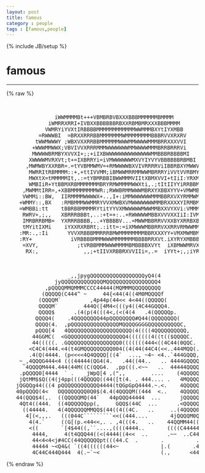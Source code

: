 ```yaml
---
layout: post
title: famous
category : people
tags : [famous,people]
---
```

{% include JB/setup %}
# famous
---
{% raw %}
<pre>


               iWWMMMMBt+++VBMBRBVBXXXBBBMMMMMMBMMMM 
             iWMRRXRRI+IVBXXBBBBBBRBXXRBMBMRXXXBBBMMMM 
            VWMRYiYVXtIRBBBBMMMMMMMMMMMMWWMMMBXYtIYXMBB 
          =RWWWBI  =BRXXRRRBBMMMMMMMWMMMMMMMMBBBRVVXRXRV 
         tWWMWWWY ;WBXVXXRRBBMMMMMMWWWMMWWWWMMMBRRXXXVVI
        +WWWMMWWX;VBVIVVXRRRMMMWWWWWWWMMWWWWMMMBRRBRRRVi
        MWWWWBRMBYXVVXI+;;+iIXBWWWWWWWWWWWWWWMMBBBRBBBBMI
       XWWWWMVRXVt;t+=IXBRRYi=iVMWWWWWWMXVYIYVYVBBBBBBRBMBI
      ,MWMWBYXXRBR=.=tYVBMMWMV=+RMWWWWBXVIVRRRRViIBBRBXYMWWV
       MWRRItRBMMMM::+,+ttIVVMM;iBMWWMRRMMWWMBRRRYiVVtVVRBMY
       MWXtX=tMMMMMIt,.:=tYBMRBBIBWWMMMVIItXBMXVVI+tIiI:YRXMB
       WMBIiR+YtBBMXRBMMMMMMMBRYRMWMMMMWWXti,.;tItIIYYiRRBBMMV
     ,MWMMtIRR=,+XBBMMMMMMMMWR:;RWWBRMMWWWMBRXYXBBXYYV+VMWMBMMM
     VWMMi::BW,  IIRMMMMWWWWX+..,I+:iMMWWWWWWMMMBBRXVXYRMMWMBMMX
    +WMMY::,BX   :RMBMMMWWMMRYVVXMWBXVMWWWWWWWMMBRXXXXYIRMBMMBBMR
    =WMBBi:tt    tBBRBBMMMMRYtitYYVXMWWWWWMWWMMBXXVYXVi:VMMMMMMWV
     RWRV+,;,,   XBRRRBBBt,..:+t=+:..+RWWWWWMBBXVVVXXIiI:IVMMBMMMW
     IMRBRRBMB=  YXRRRBBBB,..+YBBBBV...=MWWMBBRRVVXXBYXRRBXBMMBMMMB
     tMYitIXMi    iYXXRXRBRt;.:itt=:=iXMWWWMBBRRVXXRRVRMWWMMMMMMBBB
    :MR:.,:Ii      YVVXRBBBMMRRRBMWMMMMMMMMBBRXXXYY+VMXMWMBMMBBVVRI
    :RY+            iVRBBBBMMMWWWMMMMMMMBBBBRRXVt.iXYRYXMBBBYItVVt
     =XVY,            ;tVRBBMMMWWWMMMMBMBBBBXVYt  iXBMWWMRVXYXMMY
      RX:,              ,,;+tIIVXRBBRXVVIIi=,.=  iYYt+;,;iYRMMXt



                   _,,jpygQQQQQQQQQQQQQQQQQyQ4(4
               jyQQQQQQQQQQQQQMQQQQQQQQQQQQQQQQ4
            ,pQQQQMMQMMMCCCC44444(MQMMMQQQQQQQQQ
           (QQQQQ(C444^ ~     44{&lt;44(4((4M0MQQQQf
          (QQQQM`         ,4p44p(44&lt;&lt; 4&lt;44((QQQQQ(
          QQQQM`        444Q([4M4&lt;(((y4((4C44GQQQ4.
          QQQQ$      .(4(p(4(((4&lt;,(&lt;(4(4   .4(QQQQQp.
         QQQQ4(    .4QQQQQQQQ44pQQQQQQQQ#Q44(QQQQQQQQ(
         QQQQ(4.  ,pQQQQQQQQQQQQQQQMQQQQGGGGQQQQQQQQQQC,
         pQQQ[4   4QQQQQQQQQQQQQQQQQQQQ(4((((4QQQQQQQQQQ,
        44GGMC(  &lt;GQQQQQQQQQQQQQQQQQQ4(((((((4((t(($QQQQC.
        44(((((. .GQQQQQQQQQQQQQQQQ0(((((((444&lt;((4C44(0QQC.
       &lt;C4C4(444.&lt;4(t4GMQQQQQQQQQ004((4(44(44C4(&lt;&lt;..444MQQ(.
       .4(Q(4444. (p&lt;&lt;&lt;&lt;4Q4QQQQ[((4`  ..., ~4~ &lt;4..`444GQQQ,
    ~_,4QQQG444&lt;4 (((44444(QG4(4.   .44((44..   .. 4444GQQQQ4
     `4QQQQM444.444(44M((C(QQG4.  ,pp(((.&lt;~~   ..  44444QQQQQ4
    .pQQQQ0[4444  ` .   _jWpQ[4 ,(&quot;,,        ....    (4QQQQQQQQQ[
    jQtMM$$Q((4(j4pp(((4QQQQQ((44([t(4. . 444.... .   4MQQQQQQQQQ,
   jQGQQg44(((4 pQQQQQQQQQQQQ4444(tQGpGpQ4444.~.&lt;.    4QQQQQQQQQQ4.
   40pQQQQ(4&lt;   OQQQQQQQQ0Q0$(4.4(4QQQQM((444  &lt;..    4QQQQQQQQQQQy,
   44(QQQ$4(,.  ((QQQQQMQ(44`   44pQQQ44444  ...      jQQQQQQQQQQQQQ4
    4Qt4((444.  ((4QQQQQQpp(,     GQQ$(44C  ...      .&lt;QQQQQQQQQQQQQC
     ((44444.   4(4QQQQQQMMQQ$(44((4((4C.   ..     ..(4QQQQ0QQQQQQQQ(
      4[(&lt;,,,.   (((044C`````````&lt;&lt;((444....       4jQQQQM0QM[(44QQQ4
       4(4.`     ((G[(p.&lt;44&lt;&lt;,. . ,4(((4.   ..    44QQMM44((((4((pQQ(
       &lt;((       `[4$44((,``....,((((4444..       ((((C444444C44(Q$4
        4444,     4(t4QQQ44((&lt;(4444((4&lt;&lt;  ..      .~~  ..C44&lt;44(4(4
        44&lt;4&lt;4&lt;j#4CC(44QQQQQQpt(((44.C  .       .          .44(tC,
        44444 ~&lt;Q4&amp;( `((4((((((44&lt;~             |.(       .44(4QB.
        4C44C444Q444  4(.~`~&lt;                   (.,      &lt;444(QQQ. </pre>
{% endraw %}
